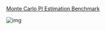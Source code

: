 [Monte Carlo PI Estimation Benchmark](https://ebiiim.github.io/wasm-pi-microbench)

![img](https://repository-images.githubusercontent.com/184922432/c9424480-6eda-11e9-8c2d-d2e14bb27180)
